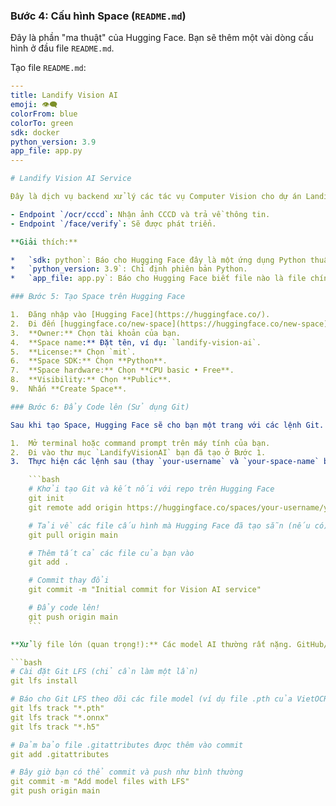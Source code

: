 
### Bước 4: Cấu hình Space (`README.md`)

Đây là phần "ma thuật" của Hugging Face. Bạn sẽ thêm một vài dòng cấu hình ở đầu file `README.md`.

Tạo file `README.md`:

```yaml
---
title: Landify Vision AI
emoji: 👁️‍🗨️
colorFrom: blue
colorTo: green
sdk: docker
python_version: 3.9
app_file: app.py
---

# Landify Vision AI Service

Đây là dịch vụ backend xử lý các tác vụ Computer Vision cho dự án Landify.

- Endpoint `/ocr/cccd`: Nhận ảnh CCCD và trả về thông tin.
- Endpoint `/face/verify`: Sẽ được phát triển.

**Giải thích:**

*   `sdk: python`: Báo cho Hugging Face đây là một ứng dụng Python thuần.
*   `python_version: 3.9`: Chỉ định phiên bản Python.
*   `app_file: app.py`: Báo cho Hugging Face biết file nào là file chính để chạy.

### Bước 5: Tạo Space trên Hugging Face

1.  Đăng nhập vào [Hugging Face](https://huggingface.co/).
2.  Đi đến [huggingface.co/new-space](https://huggingface.co/new-space).
3.  **Owner:** Chọn tài khoản của bạn.
4.  **Space name:** Đặt tên, ví dụ: `landify-vision-ai`.
5.  **License:** Chọn `mit`.
6.  **Space SDK:** Chọn **Python**.
7.  **Space hardware:** Chọn **CPU basic • Free**.
8.  **Visibility:** Chọn **Public**.
9.  Nhấn **Create Space**.

### Bước 6: Đẩy Code lên (Sử dụng Git)

Sau khi tạo Space, Hugging Face sẽ cho bạn một trang với các lệnh Git. Hãy làm theo chúng:

1.  Mở terminal hoặc command prompt trên máy tính của bạn.
2.  Đi vào thư mục `LandifyVisionAI` bạn đã tạo ở Bước 1.
3.  Thực hiện các lệnh sau (thay `your-username` và `your-space-name` bằng thông tin của bạn):

    ```bash
    # Khởi tạo Git và kết nối với repo trên Hugging Face
    git init
    git remote add origin https://huggingface.co/spaces/your-username/your-space-name

    # Tải về các file cấu hình mà Hugging Face đã tạo sẵn (nếu có)
    git pull origin main

    # Thêm tất cả các file của bạn vào
    git add .

    # Commit thay đổi
    git commit -m "Initial commit for Vision AI service"

    # Đẩy code lên!
    git push origin main
    ```

**Xử lý file lớn (quan trọng!):** Các model AI thường rất nặng. GitHub/Hugging Face giới hạn kích thước file. Bạn cần dùng **Git LFS (Large File Storage)**.

```bash
# Cài đặt Git LFS (chỉ cần làm một lần)
git lfs install

# Báo cho Git LFS theo dõi các file model (ví dụ file .pth của VietOCR)
git lfs track "*.pth"
git lfs track "*.onnx"
git lfs track "*.h5"

# Đảm bảo file .gitattributes được thêm vào commit
git add .gitattributes

# Bây giờ bạn có thể commit và push như bình thường
git commit -m "Add model files with LFS"
git push origin main